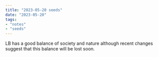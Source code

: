 ```yaml
---
title: "2023-05-20 seeds"
date: "2023-05-20"
tags:
- "notes"
- "seeds"
---
```


LB has a good balance of society and nature although recent changes suggest that this balance will be lost soon.